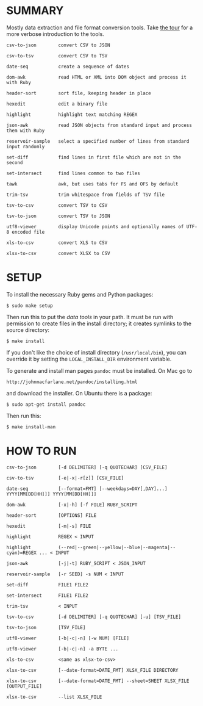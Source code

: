 
# SUMMARY

Mostly data extraction and file format conversion tools.  Take [the tour](https://github.com/clarkgrubb/data-tools/blob/master/doc/TOUR.md) for a more verbose introduction to the tools.

    csv-to-json        convert CSV to JSON

    csv-to-tsv         convert CSV to TSV

    date-seq           create a sequence of dates

    dom-awk            read HTML or XML into DOM object and process it with Ruby

    header-sort        sort file, keeping header in place

    hexedit            edit a binary file

    highlight          highlight text matching REGEX

    json-awk           read JSON objects from standard input and process them with Ruby
    
    reservoir-sample   select a specified number of lines from standard input randomly

    set-diff           find lines in first file which are not in the second

    set-intersect      find lines common to two files
    
    tawk               awk, but uses tabs for FS and OFS by default

    trim-tsv           trim whitespace from fields of TSV file
    
    tsv-to-csv         convert TSV to CSV

    tsv-to-json        convert TSV to JSON

    utf8-viewer        display Unicode points and optionally names of UTF-8 encoded file
    
    xls-to-csv         convert XLS to CSV
    
    xlsx-to-csv        convert XLSX to CSV

# SETUP

To install the necessary Ruby gems and Python packages:

    $ sudo make setup

Then run this to put the *data tools* in your path.  It must be run with permission to create files in the install directory; it creates symlinks to the source directory:

    $ make install

If you don't like the choice of install directory (`/usr/local/bin`), you can override it by setting the `LOCAL_INSTALL_DIR` environment variable.

To generate and install man pages `pandoc` must be installed.  On Mac go to

    http://johnmacfarlane.net/pandoc/installing.html

and download the installer.  On Ubuntu there is a package:

    $ sudo apt-get install pandoc

Then run this:

    $ make install-man

# HOW TO RUN

    csv-to-json        [-d DELIMITER] [-q QUOTECHAR] [CSV_FILE]
    
    csv-to-tsv         [-e|-x|-r[z]] [CSV_FILE]

    date-seq           [--format=FMT] [--weekdays=DAY[,DAY]...] YYYY[MM[DD[HH]]] YYYY[MM[DD[HH]]]

    dom-awk            [-x|-h] [-f FILE] RUBY_SCRIPT

    header-sort        [OPTIONS] FILE

    hexedit            [-m|-s] FILE

    highlight          REGEX < INPUT
    
    highlight          (--red|--green|--yellow|--blue|--magenta|--cyan)=REGEX ... < INPUT

    json-awk           [-j|-t] RUBY_SCRIPT < JSON_INPUT

    reservoir-sample   [-r SEED] -s NUM < INPUT

    set-diff           FILE1 FILE2

    set-intersect      FILE1 FILE2

    trim-tsv           < INPUT

    tsv-to-csv         [-d DELIMITER] [-q QUOTECHAR] [-u] [TSV_FILE]

    tsv-to-json        [TSV_FILE]
    
    utf8-viewer        [-b|-c|-n] [-w NUM] [FILE]

    utf8-viewer        [-b|-c|-n] -a BYTE ...

    xls-to-csv         <same as xlsx-to-csv>

    xlsx-to-csv        [--date-format=DATE_FMT] XLSX_FILE DIRECTORY

    xlsx-to-csv        [--date-format=DATE_FMT] --sheet=SHEET XLSX_FILE [OUTPUT_FILE]
    
    xlsx-to-csv        --list XLSX_FILE
